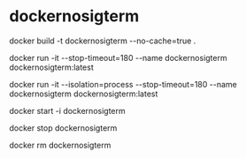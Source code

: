 # dockernosigterm

docker build -t dockernosigterm --no-cache=true .

docker run -it --stop-timeout=180 --name dockernosigterm dockernosigterm:latest

docker run -it --isolation=process --stop-timeout=180 --name dockernosigterm dockernosigterm:latest

docker start -i  dockernosigterm 

docker stop  dockernosigterm 

docker rm  dockernosigterm 



